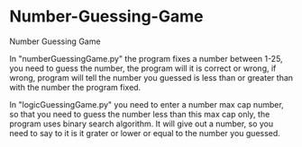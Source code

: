 # Number-Guessing-Game
 Number Guessing Game

In "numberGuessingGame.py" the program fixes a number between 1-25, you need to guess the number, the program will it is correct or wrong, if wrong, program will tell the number you guessed is less than or greater than with the number the program fixed.

In "logicGuessingGame.py" you need to enter a number max cap number, so that you need to guess the number less than this max cap only, the program uses binary search algorithm. It will give out a number, so you need to say to it is it grater or lower or equal to the number you guessed.
